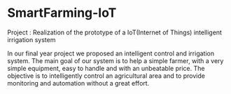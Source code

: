 # SmartFarming-IoT

Project : Realization of the prototype of a IoT(Internet of Things) intelligent irrigation system


In our final year project we proposed an intelligent control and irrigation system. The main 
goal of our system is to help a simple farmer, with a very simple equipment, easy to handle 
and with an unbeatable price. The objective is to intelligently control an agricultural area and 
to provide monitoring and automation without a great effort.
